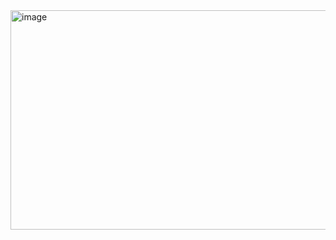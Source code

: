 <img width="1240" height="351" alt="image" src="https://github.com/user-attachments/assets/305188d6-e042-4d7e-ad04-422a0f91da86" />
